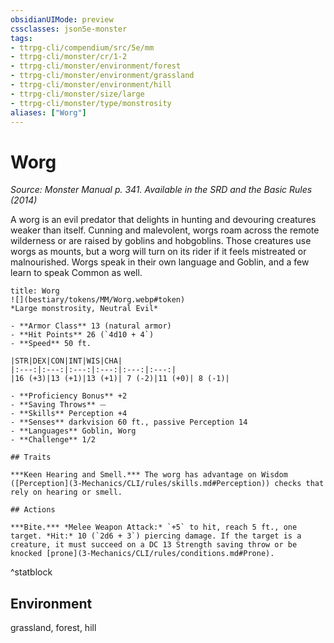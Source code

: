```yaml
---
obsidianUIMode: preview
cssclasses: json5e-monster
tags:
- ttrpg-cli/compendium/src/5e/mm
- ttrpg-cli/monster/cr/1-2
- ttrpg-cli/monster/environment/forest
- ttrpg-cli/monster/environment/grassland
- ttrpg-cli/monster/environment/hill
- ttrpg-cli/monster/size/large
- ttrpg-cli/monster/type/monstrosity
aliases: ["Worg"]
---
```

# Worg
*Source: Monster Manual p. 341. Available in the <span title='Systems Reference Document (5.1)'>SRD</span> and the Basic Rules (2014)*  

A worg is an evil predator that delights in hunting and devouring creatures weaker than itself. Cunning and malevolent, worgs roam across the remote wilderness or are raised by goblins and hobgoblins. Those creatures use worgs as mounts, but a worg will turn on its rider if it feels mistreated or malnourished. Worgs speak in their own language and Goblin, and a few learn to speak Common as well.

```ad-statblock
title: Worg
![](bestiary/tokens/MM/Worg.webp#token)
*Large monstrosity, Neutral Evil*

- **Armor Class** 13 (natural armor)
- **Hit Points** 26 (`4d10 + 4`)
- **Speed** 50 ft.

|STR|DEX|CON|INT|WIS|CHA|
|:---:|:---:|:---:|:---:|:---:|:---:|
|16 (+3)|13 (+1)|13 (+1)| 7 (-2)|11 (+0)| 8 (-1)|

- **Proficiency Bonus** +2
- **Saving Throws** ⏤
- **Skills** Perception +4
- **Senses** darkvision 60 ft., passive Perception 14
- **Languages** Goblin, Worg
- **Challenge** 1/2

## Traits

***Keen Hearing and Smell.*** The worg has advantage on Wisdom ([Perception](3-Mechanics/CLI/rules/skills.md#Perception)) checks that rely on hearing or smell.

## Actions

***Bite.*** *Melee Weapon Attack:* `+5` to hit, reach 5 ft., one target. *Hit:* 10 (`2d6 + 3`) piercing damage. If the target is a creature, it must succeed on a DC 13 Strength saving throw or be knocked [prone](3-Mechanics/CLI/rules/conditions.md#Prone).
```
^statblock

## Environment

grassland, forest, hill